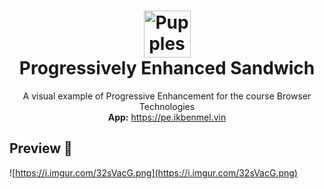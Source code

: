 <h1 align='center'>
  <img src='https://i.imgur.com/4bDVbVz.png' alt='Pupples' height="75"/> <br>
  Progressively Enhanced Sandwich
</h1>
<p align="center">
  A visual example of Progressive Enhancement for the course Browser Technologies <br>
  <strong>App:</strong> <a href="https://pe.ikbenmel.vin"> https://pe.ikbenmel.vin </a> <br>
</p>

## Preview 👀
![https://i.imgur.com/32sVacG.png](https://i.imgur.com/32sVacG.png)